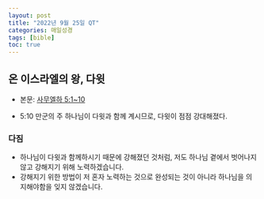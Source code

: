 ```yaml
---
layout: post
title: "2022년 9월 25일 QT"
categories: 매일성경
tags: [bible]
toc: true
---
```


## 온 이스라엘의 왕, 다윗
- 본문: [사무엘하 5:1~10](https://www.bskorea.or.kr/bible/korbibReadpage.php?version=SAE&book=2sa&chap=5&sec=1&cVersion=&fontSize=15px&fontWeight=normal)

- 5:10 만군의 주 하나님이 다윗과 함께 계시므로, 다윗이 점점 강대해졌다.

### 다짐
- 하나님이 다윗과 함께하시기 때문에 강해졌던 것처럼, 저도 하나님 곁에서 벗어나지 않고 강해지기 위해 노력하겠습니다.
- 강해지기 위한 방법이 저 혼자 노력하는 것으로 완성되는 것이 아니라 하나님을 의지해야함을 잊지 않겠습니다.
